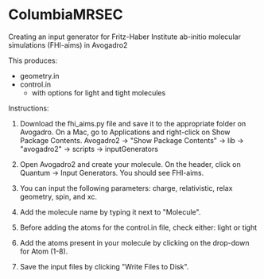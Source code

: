 # ColumbiaMRSEC
Creating an input generator for Fritz-Haber Institute ab-initio molecular simulations (FHI-aims) in Avogadro2

This produces: 
* geometry.in
* control.in
     - with options for light and tight molecules


Instructions:
1. Download the fhi_aims.py file and save it to the appropriate folder on Avogadro.
On a Mac, go to Applications and right-click on Show Package Contents.
Avogadro2 -> "Show Package Contents" -> lib -> "avogadro2" -> scripts -> inputGenerators

2. Open Avogadro2 and create your molecule. On the header, click on Quantum -> Input Generators. You should see FHI-aims.

3. You can input the following parameters: charge, relativistic, relax geometry, spin, and xc.

4. Add the molecule name by typing it next to "Molecule".

5. Before adding the atoms for the control.in file, check either: light or tight

6. Add the atoms present in your molecule by clicking on the drop-down for Atom (1-8).

7. Save the input files by clicking "Write Files to Disk".
